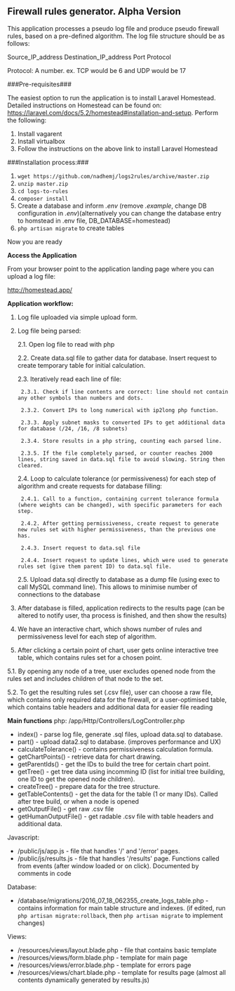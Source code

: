 ## Firewall rules generator. Alpha Version ##
This application processes a pseudo log file and produce pseudo firewall rules, based on a pre-defined algorithm.
The log file structure should be as follows:

Source_IP_address	Destination_IP_address	Port	Protocol

Protocol: A number. ex. TCP would be 6 and UDP would be 17

###Pre-requisites###

The easiest option to run the application is to install Laravel Homestead. Detailed instructions on Homestead can be found on:
https://laravel.com/docs/5.2/homestead#installation-and-setup. Perform the following:

1. Install vagarent
2. Install virtualbox
3. Follow the instructions  on the above link to install Laravel Homestead



###Installation process:###

1. `wget https://github.com/nadhemj/logs2rules/archive/master.zip`
2. `unzip master.zip`
3. `cd logs-to-rules`
4. `composer install`
5. Create a database and inform *.env* (remove *.example*, change DB configuration in *.env*)(alternatively you can change the database entry to homstead in .env file, DB_DATABASE=homestead)
5. `php artisan migrate` to create tables

Now you are ready

**Access the Application**

From your browser point to the application landing page where you can upload a log file:

http://homestead.app/

**Application workflow:**


1. Log file uploaded via simple upload form.
2. Log file being parsed:

	2.1. Open log file to read with php

	2.2. Create data.sql file to gather data for database. Insert request to create temporary table for initial calculation.

	2.3. Iteratively read each line of file:

		2.3.1. Check if line contents are correct: line should not contain any other symbols than numbers and dots.

		2.3.2. Convert IPs to long numerical with ip2long php function.

		2.3.3. Apply subnet masks to converted IPs to get additional data for database (/24, /16, /8 subnets)

		2.3.4. Store results in a php string, counting each parsed line.

		2.3.5. If the file completely parsed, or counter reaches 2000 lines, string saved in data.sql file to avoid slowing. String then cleared.

	2.4. Loop to calculate tolerance (or permissiveness) for each step of algorithm and create requests for database filling:

		2.4.1. Call to a function, containing current tolerance formula (where weights can be changed), with specific parameters for each step.

		2.4.2. After getting permissiveness, create request to generate new rules set with higher permissiveness, than the previous one has.

		2.4.3. Insert request to data.sql file

		2.4.4. Insert request to update lines, which were used to generate rules set (give them parent ID) to data.sql file.

	2.5. Upload data.sql directly to database as a dump file (using exec to call MySQL command line). This allows to minimise number of connections to the database

3. After database is filled, application redirects to the results page (can be altered to notify user, tha process is finished, and then show the results)

4. We have an interactive chart, which shows number of rules and permissiveness level for each step of algorithm.

5. After clicking a certain point of chart, user gets online interactive tree table, which contains rules set for a chosen point.

5.1. By opening any node of a tree, user excludes opened node from the rules set and includes children of that node to the set.

5.2. To get the resulting rules set (.csv file), user can choose a raw file, which contains only required data for the firewall, or a user-optimised table, which contains table headers and additional data for easier file reading


**Main functions**
php:
/app/Http/Controllers/LogController.php
* index() - parse log file, generate .sql files, upload data.sql to database.
* part() - upload data2.sql to database. (improves performance and UX)
* calculateTolerance() - contains permissiveness calculation formula.
* getChartPoints() - retrieve data for chart drawing.
* getParentIds() - get the IDs to build the tree for certain chart point.
* getTree() - get tree data using incomming ID (list for initial tree building, one ID to get the opened node children).
* createTree() - prepare data for the tree structure.
* getTableContents() - get the data for the table (1 or many IDs). Called after tree build, or when a node is opened
* getOutputFile() - get raw .csv file
* getHumanOutputFile() - get radable .csv file with table headers and additional data.

Javascript:
* /public/js/app.js - file that handles '/' and '/error' pages.
* /public/js/results.js - file that handles '/results' page. Functions called from events (after window loaded or on click). Documented by comments in code

Database:
* /database/migrations/2016_07_18_062355_create_logs_table.php - contains information for main table structure and indexes.
(if edited, run `php artisan migrate:rollback`, then `php artisan migrate` to implement changes)

Views:
* /resources/views/layout.blade.php - file that contains basic template
* /resources/views/form.blade.php - template for main page 
* /resources/views/error.blade.php - template for errors page 
* /resources/views/chart.blade.php - template for results page (almost all contents dynamically generated by results.js)
